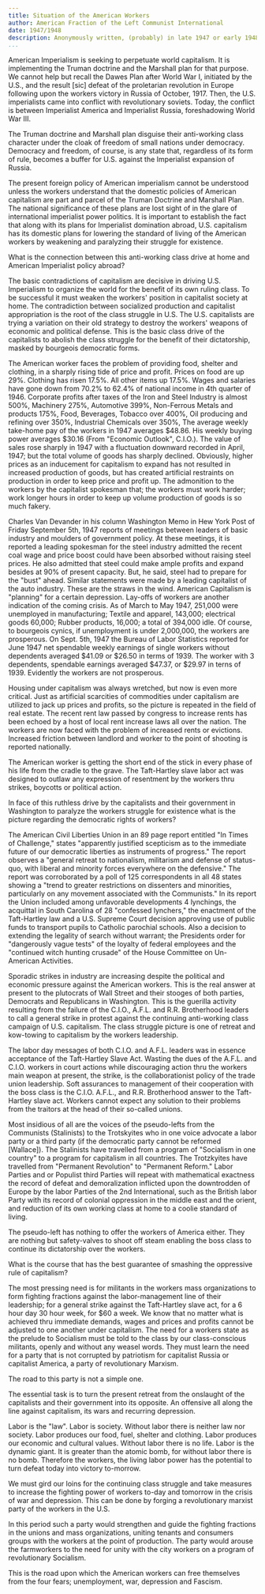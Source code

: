 ```yaml
---
title: Situation of the American Workers
author: American Fraction of the Left Communist International
date: 1947/1948
description: Anonymously written, (probably) in late 1947 or early 1948, for the first issue of International Bulletin. Only a few formatting corrections have been made to this red texts version. From a scanned PDF of the same, available at <https://archive.org/details/InternationalBulletinNo1>
...
```


American Imperialism is seeking to perpetuate world capitalism. It is implementing the Truman doctrine and the Marshall plan for that purpose. We cannot help but recall the Dawes Plan after World War I, initiated by the U.S., and the result [sic] defeat of the proletarian revolution in Europe following upon the workers victory in Russia of October, 1917. Then, the U.S. imperialists came into conflict with revolutionary soviets. Today, the conflict is between Imperialist America and Imperialist Russia, foreshadowing World War III.

The Truman doctrine and Marshall plan disguise their anti-working class character under the cloak of freedom of small nations under democracy. Democracy and freedom, of course, is any state that, regardless of its form of rule, becomes a buffer for U.S. against the Imperialist expansion of Russia.

The present foreign policy of American imperialism cannot be understood unless the workers understand that the domestic policies of American capitalism are part and parcel of the Truman Doctrine and Marshall Plan. The national significance of these plans are lost sight of in the glare of international imperialist power politics. It is important to establish the fact that along with its plans for Imperialist domination abroad, U.S. capitalism has its domestic plans for lowering the standard of living of the American workers by weakening and paralyzing their struggle for existence.

What is the connection between this anti-working class drive at home and American Imperialist policy abroad?

The basic contradictions of capitalism are decisive in driving U.S. Imperialism to organize the world for the benefit of its own ruling class. To be successful it must weaken the workers' position in capitalist society at home. The contradiction between socialized production and capitalist appropriation is the root of the class struggle in U.S. The U.S. capitalists are trying a variation on their old strategy to destroy the workers' weapons of economic and political defense. This is the basic class drive of the capitalists to abolish the class struggle for the benefit of their dictatorship, masked by bourgeois democratic forms.

The American worker faces the problem of providing food, shelter and clothing, in a sharply rising tide of price and profit. Prices on food are up 29%. Clothing has risen 17.5%. All other items up 17.5%. Wages and salaries have gone down from 70.2% to 62.4% of national income in 4th quarter of 1946. Corporate profits after taxes of the Iron and Steel Industry is almost 500%, Machinery 275%, Automotive 399%, Non-Ferrous Metals and products 175%, Food, Beverages, Tobacco over 400%, Oil producing and refining over 350%, Industrial Chemicals over 350%, The average weekly take-home pay of the workers in 1947 averages $48.86. His weekly buying power averages $30.16 (From "Economic Outlook", C.I.O.). The value of sales rose sharply in 1947 with a fluctuation downward recorded in April, 1947; but the total volume of goods has sharply declined. Obviously, higher prices as an inducement for capitalism to expand has not resulted in increased production of goods, but has created artificial restraints on production in order to keep price and profit up. The admonition to the workers by the capitalist spokesman that; the workers must work harder; work longer hours in order to keep up volume production of goods is so much fakery.

Charles Van Devander in his column Washington Memo in Hew York Post of Friday September 5th, 1947 reports of meetings between leaders of basic industry and moulders of government policy. At these meetings, it is reported a leading spokesman for the steel industry admitted the recent coal wage and price boost could have been absorbed without raising steel prices. He also admitted that steel could make ample profits and expand besides at 90% of present capacity. But, he said, steel had to prepare for the "bust" ahead. Similar statements were made by a leading capitalist of the auto industry. These are the straws in the wind. American Capitalism is "planning" for a certain depression. Lay-offs of workers are another indication of the coming crisis. As of March to May 1947, 251,000 were unemployed in manufacturing; Textile and apparel, 143,000; electrical goods 60,000; Rubber products, 16,000; a total of 394,000 idle. Of course, to bourgeois cynics, if unemployment is under 2,000,000, the workers are prosperous. On Sept. 5th, 1947 the Bureau of Labor Statistics reported for June 1947 net spendable weekly earnings of single workers without dependents averaged $41.09 or $26.50 in terms of 1939. The worker with 3 dependents, spendable earnings averaged $47.37, or $29.97 in terns of 1939. Evidently the workers are not prosperous.

Housing under capitalism was always wretched, but now is even more critical. Just as artificial scarcities of commodities under capitalism are utilized to jack up prices and profits, so the picture is repeated in the field of real estate. The recent rent law passed by congress to increase rents has been echoed by a host of local rent increase laws all over the nation. The workers are now faced with the problem of increased rents or evictions. Increased friction between landlord and worker to the point of shooting is reported nationally.

The American worker is getting the short end of the stick in every phase of his life from the cradle to the grave. The Taft-Hartley slave labor act was designed to outlaw any expression of resentment by the workers thru strikes, boycotts or political action.

In face of this ruthless drive by the capitalists and their government in Washington to paralyze the workers struggle for existence what is the picture regarding the democratic rights of workers?

The American Civil Liberties Union in an 89 page report entitled "In Times of Challenge," states "apparently justified scepticism as to the immediate future of our democratic liberties as instruments of progress." The report observes a "general retreat to nationalism, militarism and defense of status-quo, with liberal and minority forces everywhere on the defensive." The report was corroborated by a poll of 125 correspondents in all 48 states showing a "trend to greater restrictions on dissenters and minorities, particularly on any movement associated with the Communists." In its report the Union included among unfavorable developments 4 lynchings, the acquittal in South Carolina of 28 "confessed lynchers," the enactment of the Taft-Hartley law and a U.S. Supreme Court decision approving use of public funds to transport pupils to Catholic parochial schools. Also a decision to extending the legality of search without warrant; the Presidents order for "dangerously vague tests" of the loyalty of federal employees and the "continued witch hunting crusade" of the House Committee on Un-American Activities.

Sporadic strikes in industry are increasing despite the political and economic pressure against the American workers. This is the real answer at present to the plutocrats of Wall Street and their stooges of both parties, Democrats and Republicans in Washington. This is the guerilla activity resulting from the failure of the C.I.O., A.F.L. and R.R. Brotherhood leaders to call a general strike in protest against the continuing anti-working class campaign of U.S. capitalism. The class struggle picture is one of retreat and kow-towing to capitalism by the workers leadership.

The labor day messages of both C.I.O. and A.F.L. leaders was in essence acceptance of the Taft-Hartley Slave Act. Wasting the dues of the A.F.L. and C.I.O. workers in court actions while discouraging action thru the workers main weapon at present, the strike, is the collaborationist policy of the trade union leadership. Soft assurances to management of their cooperation with the boss class is the C.I.O. A.F.L., and R.R. Brotherhood answer to the Taft-Hartley slave act. Workers cannot expect any solution to their problems from the traitors at the head of their so-called unions.

Most insidious of all are the voices of the pseudo-lefts from the Communists (Stalinists) to the Trotskyites who in one voice advocate a labor party or a third party (if the democratic party cannot be reformed [Wallace]). The Stalinists have travelled from a program of "Socialism in one country" to a program for capitalism in all countries. The Trotzkyites have travelled from "Permanent Revolution" to "Permanent Reform." Labor Parties and or Populist third Parties will repeat with mathematical exactness the record of defeat and demoralization inflicted upon the downtrodden of Europe by the labor Parties of the 2nd International, such as the British labor Party with its record of colonial oppression in the middle east and the orient, and reduction of its own working class at home to a coolie standard of living.

The pseudo-left has nothing to offer the workers of America either. They are nothing but safety-valves to shoot off steam enabling the boss class to continue its dictatorship over the workers.

What is the course that has the best guarantee of smashing the oppressive rule of capitalism?

The most pressing need is for militants in the workers mass organizations to form fighting fractions against the labor-management line of their leadership; for a general strike against the Taft-Hartley slave act, for a 6 hour day 30 hour week, for $60 a week. We know that no matter what is achieved thru immediate demands, wages and prices and profits cannot be adjusted to one another under capitalism. The need for a workers state as the prelude to Socialism must be told to the class by our class-conscious militants, openly and without any weasel words. They must learn the need for a party that is not corrupted by patriotism for capitalist Russia or capitalist America, a party of revolutionary Marxism.

The road to this party is not a simple one.

The essential task is to turn the present retreat from the onslaught of the capitalists and their government into its opposite. An offensive all along the line against capitalism, its wars and recurring depression.

Labor is the "law". Labor is society. Without labor there is neither law nor society. Labor produces our food, fuel, shelter and clothing. Labor produces our economic and cultural values. Without labor there is no life. Labor is the dynamic giant. It is greater than the atomic bomb, for without labor there is no bomb. Therefore the workers, the living labor power has the potential to turn defeat today into victory to-morrow.

We must gird our loins for the continuing class struggle and take measures to increase the fighting power of workers to-day and tomorrow in the crisis of war and depression. This can be done by forging a revolutionary marxist party of the workers in the U.S.

In this period such a party would strengthen and guide the fighting fractions in the unions and mass organizations, uniting tenants and consumers groups with the workers at the point of production. The party would arouse the farmworkers to the need for unity with the city workers on a program of revolutionary Socialism.

This is the road upon which the American workers can free themselves from the four fears; unemployment, war, depression and Fascism.
